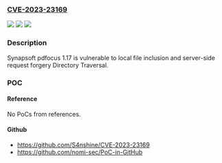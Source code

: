 ### [CVE-2023-23169](https://cve.mitre.org/cgi-bin/cvename.cgi?name=CVE-2023-23169)
![](https://img.shields.io/static/v1?label=Product&message=n%2Fa&color=blue)
![](https://img.shields.io/static/v1?label=Version&message=n%2Fa&color=blue)
![](https://img.shields.io/static/v1?label=Vulnerability&message=n%2Fa&color=brighgreen)

### Description

Synapsoft pdfocus 1.17 is vulnerable to local file inclusion and server-side request forgery Directory Traversal.

### POC

#### Reference
No PoCs from references.

#### Github
- https://github.com/S4nshine/CVE-2023-23169
- https://github.com/nomi-sec/PoC-in-GitHub

